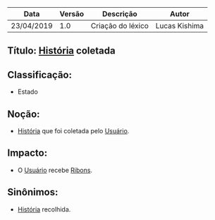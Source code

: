 | Data | Versão | Descrição | Autor |
|---|---|---|---|
| 23/04/2019 | 1.0 | Criação do léxico  | Lucas Kishima |

## Título: [História](https://github.com/requisitos-2019-1/Ribon/blob/master/Modelagem%20de%20Requisitos/Lexicos/LX014_Historia.md) coletada

## Classificação:

- Estado

## Noção:

- [História](https://github.com/requisitos-2019-1/Ribon/blob/master/Modelagem%20de%20Requisitos/Lexicos/LX014_Historia.md) que foi coletada pelo [Usuário](https://github.com/requisitos-2019-1/Ribon/blob/master/Modelagem%20de%20Requisitos/Lexicos/LX031_Usuário.md).

## Impacto:

- O [Usuário](https://github.com/requisitos-2019-1/Ribon/blob/master/Modelagem%20de%20Requisitos/Lexicos/LX031_Usuário.md) recebe [Ribons](https://github.com/requisitos-2019-1/Ribon/blob/master/Modelagem%20de%20Requisitos/Lexicos/LX026_Ribon.md).

## Sinônimos:

- [História](https://github.com/requisitos-2019-1/Ribon/blob/master/Modelagem%20de%20Requisitos/Lexicos/LX014_Historia.md) recolhida.
